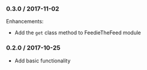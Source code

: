 ### 0.3.0 / 2017-11-02

Enhancements:

* Add the `get` class method to FeedieTheFeed module

### 0.2.0 / 2017-10-25

* Add basic functionality

